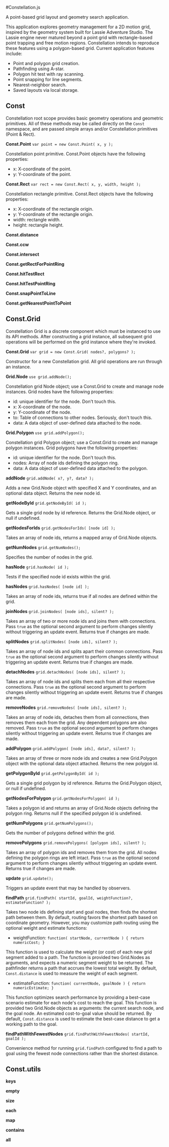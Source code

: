 #Constellation.js

A point-based grid layout and geometry search application.

This application explores geometry management for a 2D motion grid, inspired by the geometry system built for Lassie Adventure Studio. The Lassie engine never matured beyond a point grid with rectangle-based point trapping and free motion regions. Constellation intends to reproduce these features using a polygon-based grid. Current application features include:

 - Point and polygon grid creation.
 - Pathfinding using A-star.
 - Polygon hit test with ray scanning.
 - Point snapping for line segments.
 - Nearest-neighbor search.
 - Saved layouts via local storage.

## Const

Constellation root scope provides basic geometry operations and geometric primitives. All of these methods may be called directly on the `Const` namespace, and are passed simple arrays and/or Constellation primitives (Point & Rect).

**Const.Point** `var point = new Const.Point( x, y );`

Constellation point primitive. Const.Point objects have the following properties:

- x: X-coordinate of the point.
- y: Y-coordinate of the point.

**Const.Rect** `var rect = new Const.Rect( x, y, width, height );`

Constellation rectangle primitive. Const.Rect objects have the following properties:

- x: X-coordinate of the rectangle origin.
- y: Y-coordinate of the rectangle origin.
- width: rectangle width.
- height: rectangle height.

**Const.distance**

**Const.ccw**

**Const.intersect**

**Const.getRectForPointRing**

**Const.hitTestRect**

**Const.hitTestPointRing**

**Const.snapPointToLine**

**Const.getNearestPointToPoint**

## Const.Grid

Constellation Grid is a discrete component which must be instanced to use its API methods. After constructing a grid instance, all subsequent grid operations will be performed on the grid instance where they're invoked.

**Const.Grid** `var grid = new Const.Grid( nodes?, polygons? );`

Constructor for a new Constellation grid. All grid operations are run through an instance.

**Grid.Node** `use grid.addNode();`

Constellation grid Node object; use a Const.Grid to create and manage node instances. Grid nodes have the following properties:

- id: unique identifier for the node. Don't touch this.
- x: X-coordinate of the node.
- y: Y-coordinate of the node.
- to: Table of connections to other nodes. Seriously, don't touch this.
- data: A data object of user-defined data attached to the node.

**Grid.Polygon** `use grid.addPolygon();`

Constellation grid Polygon object; use a Const.Grid to create and manage polygon instances. Grid polygons have the following properties:

- id: unique identifier for the node. Don't touch this.
- nodes: Array of node ids defining the polygon ring.
- data: A data object of user-defined data attached to the polygon.

**addNode** `grid.addNode( x?, y?, data? );`

Adds a new Grid.Node object with specified X and Y coordinates, and an optional data object. Returns the new node id.

**getNodeById** `grid.getNodeById( id );`

Gets a single grid node by id reference. Returns the Grid.Node object, or null if undefined.

**getNodesForIds** `grid.getNodesForIds( [node id] );`

Takes an array of node ids, returns a mapped array of Grid.Node objects.

**getNumNodes** `grid.getNumNodes();`

Specifies the number of nodes in the grid.

**hasNode** `grid.hasNode( id );`

Tests if the specified node id exists within the grid.

**hasNodes** `grid.hasNodes( [node id] );`

Takes an array of node ids, returns true if all nodes are defined within the grid.

**joinNodes** `grid.joinNodes( [node ids], silent? );`

Takes an array of two or more node ids and joins them with connections. Pass `true` as the optional second argument to perform changes silently without triggering an update event. Returns true if changes are made.

**splitNodes** `grid.splitNodes( [node ids], silent? );`

Takes an array of node ids and splits apart their common connections. Pass `true` as the optional second argument to perform changes silently without triggering an update event. Returns true if changes are made.

**detachNodes** `grid.detachNodes( [node ids], silent? );`

Takes an array of node ids and splits them each from all their respective connections. Pass `true` as the optional second argument to perform changes silently without triggering an update event. Returns true if changes are made.

**removeNodes** `grid.removeNodes( [node ids], silent? );`

Takes an array of node ids, detaches them from all connections, then removes them each from the grid. Any dependent polygons are also removed. Pass `true` as the optional second argument to perform changes silently without triggering an update event. Returns true if changes are made.

**addPolygon** `grid.addPolygon( [node ids], data?, silent? );`

Takes an array of three or more node ids and creates a new Grid.Polygon object with the optional data object attached. Returns the new polygon id.

**getPolygonById** `grid.getPolygonById( id );`

Gets a single grid polygon by id reference. Returns the Grid.Polygon object, or null if undefined.

**getNodesForPolygon** `grid.getNodesForPolygon( id );`

Takes a polygon id and returns an array of Grid.Node objects defining the polygon ring. Returns null if the specified polygon id is undefined.

**getNumPolygons** `grid.getNumPolygons();`

Gets the number of polygons defined within the grid.

**removePolygons** `grid.removePolygons( [polygon ids], silent? );`

Takes an array of polygon ids and removes them from the grid. All nodes defining the polygon rings are left intact. Pass `true` as the optional second argument to perform changes silently without triggering an update event. Returns true if changes are made.

**update** `grid.update();`

Triggers an update event that may be handled by observers.

**findPath** `grid.findPath( startId, goalId, weightFunction?, estimateFunction? );`

Takes two node ids defining start and goal nodes, then finds the shortest path between them. By default, routing favors the shortest path based on coordinate geometry. However, you may customize path routing using the optional weight and estimate functions:

 - weightFunction: `function( startNode, currentNode ) { return numericCost; }`

 This function is used to calculate the weight (or cost) of each new grid segment added to a path. The function is provided two Grid.Nodes as arguments, and expects a numeric segment weight to be returned. The pathfinder returns a path that accrues the lowest total weight. By default, `Const.distance` is used to measure the weight of each segment.

 - estimateFunction: `function( currentNode, goalNode ) { return numericEstimate; }`

 This function optimizes search performance by providing a best-case scenario estimate for each node's cost to reach the goal. This function is provided two Grid.Node objects as arguments: the current search node, and the goal node. An estimated cost-to-goal value should be returned. By default, `Const.distance` is used to estimate the best-case distance to get a working path to the goal.

**findPathWithFewestNodes** `grid.findPathWithFewestNodes( startId, goalId );`

Convenience method for running `grid.findPath` configured to find a path to goal using the fewest node connections rather than the shortest distance.

## Const.utils

**keys**

**empty**

**size**

**each**

**map**

**contains**

**all**